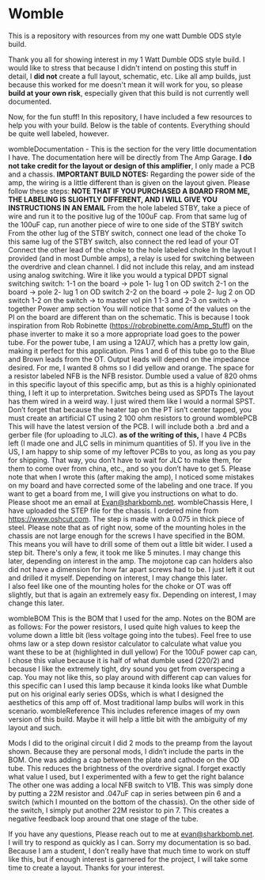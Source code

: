 # Womble
This is a repository with resources from my one watt Dumble ODS style build. 

Thank you all for showing interest in my 1 Watt Dumble ODS style build. I would like to stress that because I didn't intend on posting this stuff in detail, I **did not** create a full layout, schematic, etc. Like all amp builds, just because this worked for me doesn't mean it will work for you, so please **build at your own risk**, especially given that this build is not currently well documented. 

Now, for the fun stuff! In this repository, I have included a few resources to help you with your build. Below is the table of contents. Everything should be quite well labeled, however. 

wombleDocumentation - This is the section for the very little documentation I have. The documentation here will be directly from The Amp Garage. **I do not take credit for the layout or design of this amplifier**, I only made a PCB and a chassis. **IMPORTANT BUILD NOTES:** 
Regarding the power side of the amp, the wiring is a little different than is given on the layout given. Please follow these steps: **NOTE THAT IF YOU PURCHASED A BOARD FROM ME, THE LABELING IS SLIGHTLY DIFFERENT, AND I WILL GIVE YOU INSTRUCTIONS IN AN EMAIL**
From the hole labeled STBY, take a piece of wire and run it to the positive lug of the 100uF cap. 
From that same lug of the 100uF cap, run another piece of wire to one side of the STBY switch
From the other lug of the STBY switch, connect one lead of the choke 
To this same lug of the STBY switch, also connect the red lead of your OT
Connect the other lead of the choke to the hole labeled choke
In the layout I provided (and in most Dumble amps), a relay is used for switching between the overdrive and clean channel. I did not include this relay, and am instead using analog switching. Wire it like you would a typical DPDT signal switching switch: 
1-1 on the board → pole 1- lug 1 on OD switch
2-1 on the board → pole 2- lug 1 on OD switch
2-2 on the board → pole 2- lug 2 on OD switch
1-2 on the switch → to master vol pin 1
1-3 and 2-3 on switch → together 
Power amp section
You will notice that some of the values on the PI on the board are different than on the schematic. This is because I took inspiration from Rob Robinette (https://robrobinette.com/Amp_Stuff) on the phase inverter to make it so a more appropriate load goes to the power tube. For the power tube, I am using a 12AU7, which has a pretty low gain, making it perfect for this application. Pins 1 and 6 of this tube go to the Blue and Brown leads from the OT. Output leads will depend on the impedance desired. For me, I wanted 8 ohms so I did yellow and orange. 
The space for a resistor labeled NFB is the NFB resistor. Dumble used a value of 820 ohms in this specific layout of this specific amp, but as this is a highly opinionated thing, I left it up to interpretation. 
Switches being used as SPDTs
The layout has them wired in a weird way. I just wired them like I would a normal SPST. 
Don’t forget that because the heater tap on the PT isn’t center tapped, you must create an artificial CT using 2 100 ohm resistors to ground
womblePCB 
This will have the latest version of the PCB. I will include both a .brd and a gerber file (for uploading to JLC). 
**as of the writing of this,** I have 4 PCBs left (I made one and JLC sells in minimum quantities of 5). If you live in the US, I am happy to ship some of my leftover PCBs to you, as long as you pay for shipping. That way, you don’t have to wait for JLC to make them, for them to come over from china, etc., and so you don’t have to get 5. Please note that when I wrote this (after making the amp), I noticed some mistakes on my board and have corrected some of the labeling and one trace. If you want to get a board from me, I will give you instructions on what to do. Please shoot me an email at Evan@sharkbomb.net. 
wombleChassis
Here, I have uploaded the STEP file for the chassis. I ordered mine from https://www.oshcut.com. The step is made with a 0.075 in thick piece of steel. 
Please note that as of right now, some of the mounting holes in the chassis are not large enough for the screws I have specified in the BOM. This means you will have to drill some of them out a little bit wider. I used a step bit. There's only a few, it took me like 5 minutes. I may change this later, depending on interest in the amp. 
The mojotone cap can holders also did not have a dimension for how far apart screws had to be. I just left it out and drilled it myself. Depending on interest, I may change this later.  
I also feel like one of the mounting holes for the choke or OT was off slightly, but that is again an extremely easy fix. Depending on interest, I may change this later.  


wombleBOM
This is the BOM that I used for the amp. Notes on the BOM are as follows:
For the power resistors, I used quite high values to keep the volume down a little bit (less voltage going into the tubes). Feel free to use ohms law or a step down resistor calculator to calculate what value you want these to be at (highlighted in dull yellow)
For the 100uF power cap can, I chose this value because it is half of what dumble used (220/2) and because I like the extremely tight, dry sound you get from overspecing a cap. You may not like this, so play around with different cap can values for this specific can
I used this lamp because it kinda looks like what Dumble put on his original early series ODSs, which is what I designed the aesthetics of this amp off of. Most traditional lamp bulbs will work in this scenario. 
wombleReference
This includes reference images of my own version of this build. Maybe it will help a little bit with the ambiguity of my layout and such. 

Mods I did to the original circuit
I did 2 mods to the preamp from the layout shown. Because they are personal mods, I didn’t include the parts in the BOM. 
One was adding a cap between the plate and cathode on the OD tube. This reduces the brightness of the overdrive signal. I forget exactly what value I used, but I experimented with a few to get the right balance 
The other one was adding a local NFB switch to V1B. This was simply done by putting a 22M resistor and .047uF cap in series between pin 6 and a switch (which I mounted on the bottom of the chassis). On the other side of the switch, I simply put another 22M resistor to pin 7. This creates a negative feedback loop around that one stage of the tube. 

If you have any questions, Please reach out to me at evan@sharkbomb.net. I will try to respond as quickly as I can. Sorry my documentation is so bad. Because I am a student, I don’t really have that much time to work on stuff like this, but if enough interest is garnered for the project, I will take some time to create a layout. Thanks for your interest. 

